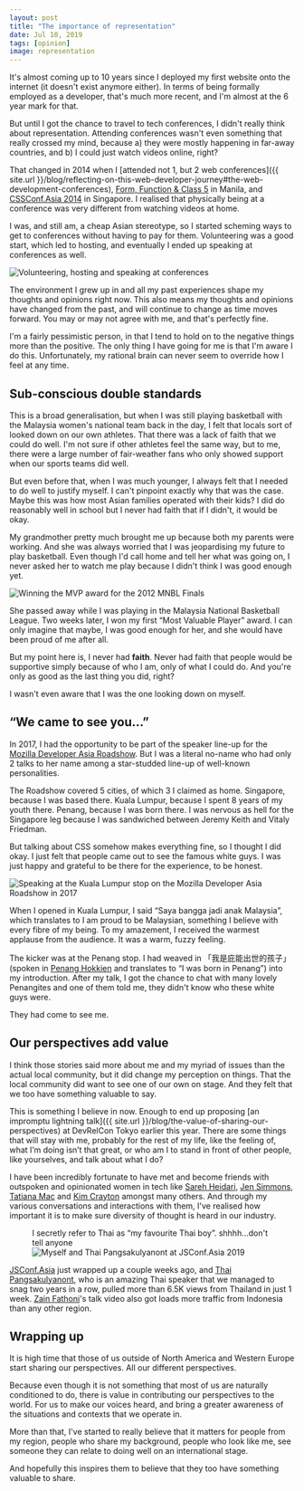 ```yaml
---
layout: post
title: "The importance of representation"
date: Jul 10, 2019
tags: [opinion]
image: representation
---
```

It's almost coming up to 10 years since I deployed my first website onto the internet (it doesn't exist anymore either). In terms of being formally employed as a developer, that's much more recent, and I'm almost at the 6 year mark for that.

But until I got the chance to travel to tech conferences, I didn't really think about representation. Attending conferences wasn't even something that really crossed my mind, because a) they were mostly happening in far-away countries, and b) I could just watch videos online, right?

That changed in 2014 when I [attended not 1, but 2 web conferences]({{ site.url }}/blog/reflecting-on-this-web-developer-journey#the-web-development-conferences), [Form, Function & Class 5](http://2014.formfunctionclass.com/) in Manila, and [CSSConf.Asia 2014](https://2014.cssconf.asia/) in Singapore. I realised that physically being at a conference was very different from watching videos at home.

I was, and still am, a cheap Asian stereotype, so I started scheming ways to get to conferences without having to pay for them. Volunteering was a good start, which led to hosting, and eventually I ended up speaking at conferences as well.

<img srcset="{{ site.url }}/assets/images/posts/representation/rep-480.jpg 480w, {{ site.url }}/assets/images/posts/representation/rep-640.jpg 640w, {{ site.url }}/assets/images/posts/representation/rep-960.jpg 960w, {{ site.url }}/assets/images/posts/representation/rep-1280.jpg 1280w" sizes="(max-width: 400px) 100vw, (max-width: 960px) 75vw, 640px" src="{{ site.url }}/assets/images/posts/representation/rep-640.jpg" alt="Volunteering, hosting and speaking at conferences">

The environment I grew up in and all my past experiences shape my thoughts and opinions right now. This also means my thoughts and opinions have changed from the past, and will continue to change as time moves forward. You may or may not agree with me, and that's perfectly fine.

I'm a fairly pessimistic person, in that I tend to hold on to the negative things more than the positive. The only thing I have going for me is that I'm aware I do this. Unfortunately, my rational brain can never seem to override how I feel at any time.

## Sub-conscious double standards

This is a broad generalisation, but when I was still playing basketball with the Malaysia women's national team back in the day, I felt that locals sort of looked down on our own athletes. That there was a lack of faith that we could do well. I'm not sure if other athletes feel the same way, but to me, there were a large number of fair-weather fans who only showed support when our sports teams did well.

But even before that, when I was much younger, I always felt that I needed to do well to justify myself. I can't pinpoint exactly why that was the case. Maybe this was how most Asian families operated with their kids? I did do reasonably well in school but I never had faith that if I didn't, it would be okay.

My grandmother pretty much brought me up because both my parents were working. And she was always worried that I was jeopardising my future to play basketball. Even though I'd call home and tell her what was going on, I never asked her to watch me play because I didn't think I was good enough yet.

<img src="{{ site.url }}/assets/images/posts/representation/rep2.jpg" alt="Winning the MVP award for the 2012 MNBL Finals">

She passed away while I was playing in the Malaysia National Basketball League. Two weeks later, I won my first “Most Valuable Player” award. I can only imagine that maybe, I was good enough for her, and she would have been proud of me after all.

But my point here is, I never had **faith**. Never had faith that people would be supportive simply because of who I am, only of what I could do. And you're only as good as the last thing you did, right?

I wasn't even aware that I was the one looking down on myself.

## “We came to see you…”

In 2017, I had the opportunity to be part of the speaker line-up for the [Mozilla Developer Asia Roadshow](https://medium.com/mozilla-tech/mozilla-developer-roadshow-asia-chapter-dd44d7342b9c). But I was a literal no-name who had only 2 talks to her name among a star-studded line-up of well-known personalities.

The Roadshow covered 5 cities, of which 3 I claimed as home. Singapore, because I was based there. Kuala Lumpur, because I spent 8 years of my youth there. Penang, because I was born there. I was nervous as hell for the Singapore leg because I was sandwiched between Jeremy Keith and Vitaly Friedman.

But talking about CSS somehow makes everything fine, so I thought I did okay. I just felt that people came out to see the famous white guys. I was just happy and grateful to be there for the experience, to be honest.

<img srcset="{{ site.url }}/assets/images/posts/representation/rep3-480.jpg 480w, {{ site.url }}/assets/images/posts/representation/rep3-640.jpg 640w, {{ site.url }}/assets/images/posts/representation/rep3-960.jpg 960w, {{ site.url }}/assets/images/posts/representation/rep3-1280.jpg 1280w" sizes="(max-width: 400px) 100vw, (max-width: 960px) 75vw, 640px" src="{{ site.url }}/assets/images/posts/representation/rep3-640.jpg" alt="Speaking at the Kuala Lumpur stop on the Mozilla Developer Asia Roadshow in 2017">

When I opened in Kuala Lumpur, I said “Saya bangga jadi anak Malaysia”, which translates to I am proud to be Malaysian, something I believe with every fibre of my being. To my amazement, I received the warmest applause from the audience. It was a warm, fuzzy feeling.

The kicker was at the Penang stop. I had weaved in 「我是庇能出世的孩子」(spoken in [Penang Hokkien](http://penang-hokkien.gitlab.io/) and translates to “I was born in Penang”) into my introduction.  After my talk, I got the chance to chat with many lovely Penangites and one of them told me, they didn't know who these white guys were.

They had come to see me.

## Our perspectives add value

I think those stories said more about me and my myriad of issues than the actual local community, but it did change my perception on things. That the local community did want to see one of our own on stage. And they felt that we too have something valuable to say.

This is something I believe in now. Enough to end up proposing [an impromptu lightning talk]({{ site.url }}/blog/the-value-of-sharing-our-perspectives) at DevRelCon Tokyo earlier this year. There are some things that will stay with me, probably for the rest of my life, like the feeling of, what I’m doing isn’t that great, or who am I to stand in front of other people, like yourselves, and talk about what I do?

I have been incredibly fortunate to have met and become friends with outspoken and opinionated women in tech like [Sareh Heidari](https://twitter.com/sareh88), [Jen Simmons](https://twitter.com/jensimmons), [Tatiana Mac](https://twitter.com/TatianaTMac) and [Kim Crayton](https://twitter.com/KimCrayton1) amongst many others. And through my various conversations and interactions with them, I've realised how important it is to make sure diversity of thought is heard in our industry.

<figure>
    <figcaption>I secretly refer to Thai as “my favourite Thai boy”. shhhh…don't tell anyone</figcaption>
    <img srcset="{{ site.url }}/assets/images/posts/representation/rep4-480.jpg 480w, {{ site.url }}/assets/images/posts/representation/rep4-640.jpg 640w, {{ site.url }}/assets/images/posts/representation/rep4-960.jpg 960w, {{ site.url }}/assets/images/posts/representation/rep4-1280.jpg 1280w" sizes="(max-width: 400px) 100vw, (max-width: 960px) 75vw, 640px" src="{{ site.url }}/assets/images/posts/representation/rep4-640.jpg" alt="Myself and Thai Pangsakulyanont at JSConf.Asia 2019">
</figure>

[JSConf.Asia](https://2019.jsconf.asia/) just wrapped up a couple weeks ago, and [Thai Pangsakulyanont](https://dt.in.th/), who is an amazing Thai speaker that we managed to snag two years in a row, pulled more than 6.5K views from Thailand in just 1 week. [Zain Fathoni](https://twitter.com/zainfathoni)'s talk video also got loads more traffic from Indonesia than any other region.

## Wrapping up

It is high time that those of us outside of North America and Western Europe start sharing our perspectives. All our different perspectives.

Because even though it is not something that most of us are naturally conditioned to do, there is value in contributing our perspectives to the world. For us to make our voices heard, and bring a greater awareness of the situations and contexts that we operate in.

More than that, I've started to really believe that it matters for people from my region, people who share my background, people who look like me, see someone they can relate to doing well on an international stage.

And hopefully this inspires them to believe that they too have something valuable to share.